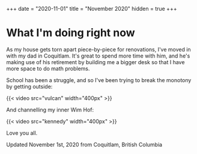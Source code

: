 +++
date = "2020-11-01"
title = "November 2020"
hidden = true
+++

# What I'm doing right now

As my house gets torn apart piece-by-piece for renovations, I've moved in with my dad in Coquitlam. It's great to spend more time with him, and he's making use of his retirement by building me a bigger desk so that I have more space to do math problems.

School has been a struggle, and so I've been trying to break the monotony by getting outside:

{{< video src="vulcan" width="400px" >}}

And channelling my inner Wim Hof:

{{< video src="kennedy" width="400px" >}}

Love you all.

Updated November 1st, 2020 from Coquitlam, British Columbia
